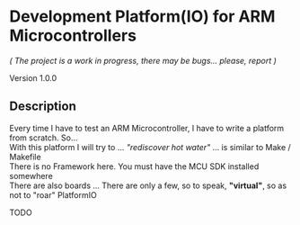 # Development Platform(IO) for ARM Microcontrollers
_( The project is a work in progress, there may be bugs... please, report )_

Version 1.0.0

## Description
Every time I have to test an ARM Microcontroller, I have to write a platform from scratch. So...<br>
With this platform I will try to ... _"rediscover hot water"_ ... is similar to Make / Makefile<br>
There is no Framework here. You must have the MCU SDK installed somewhere<br>
There are also boards ... There are only a few, so to speak, **"virtual"**, so as not to "roar" PlatformIO<br>

TODO
